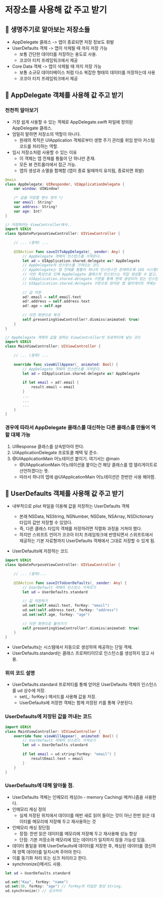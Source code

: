 # 저장소를 사용해 값 주고 받기

## 🍎 생명주기로 알아보는 저장소들
- AppDelegate 클래스 -> 앱이 종료되면 저장 정보도 휘발
- UserDefaults 객체 -> 앱이 삭제될 때 까지 저장 가능
    - 보통 간단한 데이터를 저장하는 용도로 사용.
    - 코코아 터치 프레임워크에서 제공
- Core Data 객체 -> 앱이 삭제될 때 까지 저장 가능
    - 보통 소규모 데이터베이스 처럼 다소 복잡한 형태의 데이터를 저장하는데 사용
    - 코코아 터치 프레임워크에서 제공




## 🍎 AppDelegate 객체를 사용해 값 주고 받기

### 천천히 알아보기
- 가장 쉽게 사용할 수 있는 객체로 AppDelegate.swift 파일에 정의된 AppDelegate 클래스.
- 엄밀히 말하면 저장소의 역할이 아니다. 
    - 원래의 목적은 UIApplication 객체로부터 생명 주기 관리를 위임 받아 커스텀 코드를 처리하는 역할.
- 임시 저장소처럼 사용할 수 있는 이유
    - 이 객체는 앱 전체를 통틀어 단 하나만 존재.
    - 모든 뷰 컨트롤러에서 접근 가능.
    - 앱의 생성과 소멸을 함께함 (앱이 종료 될때까지 유지됨, 종료되면 휘발)

```swift
@main
class AppDelegate: UIResponder, UIApplicationDelegate {
    var window: UIWindow?
    
    /* 값을 저장할 변수 정의 */
    var email: String?
    var address: String?
    var age: Int?
}
```


```swift
// 저장하려는 ViewController에서..
import UIKit
class UpdatePurposeViewController: UIViewController {
    
    // ... (중략) ...
    
    @IBAction func saveItToAppDelegate(_ sender: Any) {
        // AppDelegate 객체의 인스턴스를 가져온다.
        let ad = UIApplication.shared.delegate as? AppDelegate
        // AppDelegate의 인스턴스를 가져오는 코드
        // AppDelegate는 앱 전체를 통틀어 하나의 인스턴스만 존재하도록 iOS 시스템에 의해 보장.
        // 이런 특성으로 인해 AppDelegate 클래스의 인스턴스는 직접 생성할 수 없고,
        // UIApplication.shared.delegate 구문을 통해 현재 생성되어 있는 인스턴스를 참조해야 한다.
        // UIApplication.shared.delegate 구문으로 읽어온 앱 델리게이트 객체는 UIApplicationDelegate타입이므로, 우리가 추가한 프로퍼티를 사용하려면 AppDelegate 클래스 타입으로 다운캐스팅 해야한다.
        
        // 값 저장
        ad?.email = self.email.text
        ad?.address = self.address.text
        ad?.age = self.age
        
        // 이전 화면으로 복귀
        self.presentingViewController?.dismiss(animated: true)
    }
}
```

```swift
// AppDelegate 객체의 값을 원하는 ViewController의 프로퍼티에 넣는 코드
import UIKit
class MainViewController: UIViewController {
    
    // ... (중략) ...
    
    override func viewWillAppear(_ animated: Bool) {
        // AppDelegate 객체의 인스턴스를 가져온다.
        let ad = UIApplication.shared.delegate as? AppDelegate
        
        if let email = ad?.email {
            result.email = email
        }
        ...
        ...
        ...
    }
}
```

### 경우에 따라서 AppDelegate 클래스를 대신하는 다른 클래스를 만들어 역할 대체 가능
1. UIResponse 클래스를 상속받아야 한다.
2. UIApplicationDelegate 프로토콜 채택 및 준수.
3. @UIApplicationMain 어노테이션 붙이기. 여기서는 @main
    - @UIApplicationMain 어노테이션을 붙이는건 해당 클래스를 앱 델리게이트로 선언하겠다는 뜻.
    - 따라서 하나의 앱에 @UIApplicationMain 어노테이션은 한번만 사용 해야함.


## 🍎 UserDefaults 객체를 사용해 값 주고 받기
- 내부적으로 plist 파일을 이용해 값을 저장하는 UserDefaults 객체
    - 본래 NSData, NSString, NSNumber, NSDate, NSArray, NSDictionary 타입의 값만 저장할 수 있었다.
    - 즉, 다른 클래스 타입의 객체를 저장하려면 직렬화 과정을 거쳐야 했다.
    - 하지만 스위프트 언어가 코코아 터치 프레임워크에 반영되면서 스위프트에서 제공하는 기본 자료형까지 UserDefaults 객체에서 그대로 저장할 수 있게 됨.

- UserDefaults에 저장하는 코드
```swift
import UIKit
class UpdatePurposeViewController: UIViewController {
    
    // ... (중략)...
    
    @IBAction func saveItToUserDefaults(_ sender: Any) {
        // UserDefault 객체의 인스턴스 가져오기
        let ud = UserDefaults.standard
        
        // 값 저장하기
        ud.set(self.email.text, forKey: "email")
        ud.set(self.address.text, forKey: "address")
        ud.set(self.age, forKey: "age")
        
        // 이전 화면으로 돌아가기
        self.presentingViewController?.dismiss(animated: true)
    }
}
```
- UserDefaults는 시스템에서 자동으로 생성하여 제공하는 단일 객체.
- UserDefaults.standard는 클래스 프로퍼티이므로 인스턴스를 생성하지 않고 사용.
### 위의 코드 설명
- UserDefaults.standard 프로퍼티를 통해 얻어온 UserDefaults 객체의 인스턴스를 ud 상수에 저장.
    - set(_: forKey:) 메서드를 사용해 값을 저장.
    - UserDefaults에 저장한 객체는 함께 저장된 키를 통해 구분된다.

### UserDefaults에 저장된 값을 꺼내는 코드
```swift
import UIKit
class MainViewController: UIViewController {
    override func viewWillAppear(_ animated: Bool) {
        // UserDefault 객체의 인스턴스 가져오기
        let ud = UserDefaults.standard
        
        if let email = ud.string(forKey: "email") {
            resultEmail.text = email
        }
    }
}
```

### UserDefaults에 대해 알아둘 점.
- UserDefaults 객체는 인메모리 캐싱(In - memory Caching) 메커니즘을 사용한다.
- 인메모리 캐싱 정의
    - 실제 저장된 위치에서 데이터를 매번 새로 읽어 들이는 것이 아닌 한번 읽은 데이터를 메모리에 저장해 두고 재사용하는 것
- 인메모리 캐싱 장단점
    - 장점: 한번 읽은 데이터를 메모리에 저장해 두고 재사용해 성능 향상
    - 단점: 기본 저장소와 메모리에 있는 데이터가 일치하지 않을 가능성 있음.
- 데이터 통일을 위해 UserDefaults에 데이터를 저장한 후, 캐싱된 데이터를 갱신하여 양쪽 데이터를 일치시켜 주어야 한다.
- 이를 동기화 처리 또는 싱크 처리라고 한다.
- synchronize()메서드 사용.
```swift
let ud = UserDefaults.standard

ud.set("Kay", forKey: "name")
ud.set(30, forKey: "age") // forKey의 타입은 항상 String.
ud.synchronize() // 싱크처리
```

